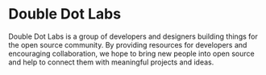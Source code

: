 # Double Dot Labs

Double Dot Labs is a group of developers and designers building things for the open source community. By providing resources for developers and encouraging collaboration, we hope to bring new people into open source and help to connect them with meaningful projects and ideas.
